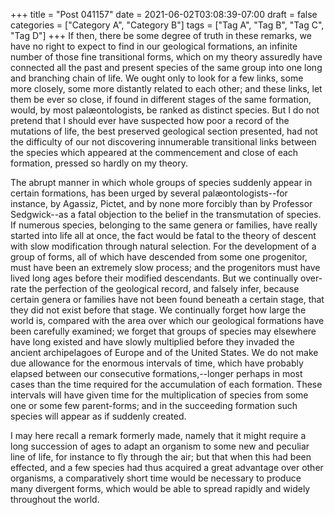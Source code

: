 +++
title = "Post 041157"
date = 2021-06-02T03:08:39-07:00
draft = false
categories = ["Category A", "Category B"]
tags = ["Tag A", "Tag B", "Tag C", "Tag D"]
+++
If then, there be some degree of truth in these remarks, we have no right to expect to find in our geological formations, an infinite number of those fine transitional forms, which on my theory assuredly have connected all the past and present species of the same group into one long and branching chain of life. We ought only to look for a few links, some more closely, some more distantly related to each other; and these links, let them be ever so close, if found in different stages of the same formation, would, by most palæontologists, be ranked as distinct species. But I do not pretend that I should ever have suspected how poor a record of the mutations of life, the best preserved geological section presented, had not the difficulty of our not discovering innumerable transitional links between the species which appeared at the commencement and close of each formation, pressed so hardly on my theory.

The abrupt manner in which whole groups of species suddenly appear in certain formations, has been urged by several palæontologists--for instance, by Agassiz, Pictet, and by none more forcibly than by Professor Sedgwick--as a fatal objection to the belief in the transmutation of species. If numerous species, belonging to the same genera or families, have really started into life all at once, the fact would be fatal to the theory of descent with slow modification through natural selection. For the development of a group of forms, all of which have descended from some one progenitor, must have been an extremely slow process; and the progenitors must have lived long ages before their modified descendants. But we continually over-rate the perfection of the geological record, and falsely infer, because certain genera or families have not been found beneath a certain stage, that they did not exist before that stage. We continually forget how large the world is, compared with the area over which our geological formations have been carefully examined; we forget that groups of species may elsewhere have long existed and have slowly multiplied before they invaded the ancient archipelagoes of Europe and of the United States. We do not make due allowance for the enormous intervals of time, which have probably elapsed between our consecutive formations,--longer perhaps in most cases than the time required for the accumulation of each formation. These intervals will have given time for the multiplication of species from some one or some few parent-forms; and in the succeeding formation such species will appear as if suddenly created.

I may here recall a remark formerly made, namely that it might require a long succession of ages to adapt an organism to some new and peculiar line of life, for instance to fly through the air; but that when this had been effected, and a few species had thus acquired a great advantage over other organisms, a comparatively short time would be necessary to produce many divergent forms, which would be able to spread rapidly and widely throughout the world.
